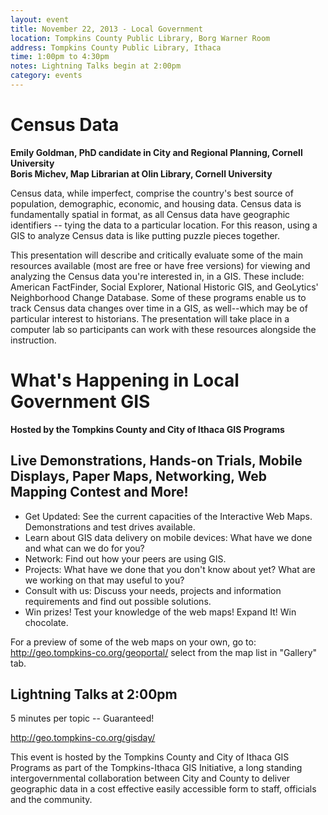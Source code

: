 ```yaml
---
layout: event
title: November 22, 2013 - Local Government
location: Tompkins County Public Library, Borg Warner Room
address: Tompkins County Public Library, Ithaca
time: 1:00pm to 4:30pm
notes: Lightning Talks begin at 2:00pm
category: events
---
```


# Census Data

**Emily Goldman, PhD candidate in City and Regional Planning, Cornell University**  
**Boris Michev, Map Librarian at Olin Library, Cornell University**

Census data, while imperfect, comprise the country's best source of population, demographic, economic, and housing data. Census data is fundamentally spatial in format, as all Census data have geographic identifiers -- tying the data to a particular location. For this reason, using a GIS to analyze Census data is like putting puzzle pieces together.

This presentation will describe and critically evaluate some of the main resources available (most are free or have free versions) for viewing and analyzing the Census data you're interested in, in a GIS. These include: American FactFinder, Social Explorer, National Historic GIS, and GeoLytics' Neighborhood Change Database. Some of these programs enable us to track Census data changes over time in a GIS, as well--which may be of particular interest to historians. The presentation will take place in a computer lab so participants can work with these resources alongside the instruction.




# What's Happening in Local Government GIS

**Hosted by the Tompkins County and City of Ithaca GIS Programs**

## Live Demonstrations, Hands-on Trials, Mobile Displays, Paper Maps, Networking, Web Mapping Contest and More!

* Get Updated: See the current capacities of the Interactive Web Maps. Demonstrations and test drives available.
* Learn about GIS data delivery on mobile devices: What have we done and what can we do for you?
* Network: Find out how your peers are using GIS.
* Projects: What have we done that you don't know about yet? What are we working on that may useful to you?
* Consult with us: Discuss your needs, projects and information requirements and find out possible solutions.
* Win prizes! Test your knowledge of the web maps! Expand It! Win chocolate.

For a preview of some of the web maps on your own, go to: http://geo.tompkins-co.org/geoportal/ select from the map list in "Gallery" tab.

## Lightning Talks at 2:00pm

5 minutes per topic -- Guaranteed!

http://geo.tompkins-co.org/gisday/

This event is hosted by the Tompkins County and City of Ithaca GIS Programs as part of the Tompkins-Ithaca GIS Initiative, a long standing intergovernmental collaboration between City and County to deliver geographic data in a cost effective easily accessible form to staff, officials and the community.
